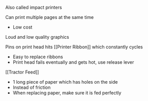 
Also called impact printers

Can print multiple pages at the same time
- Low cost

Loud and low quality graphics

Pins on print head hits [[Printer Ribbon]] which constantly cycles
- Easy to replace ribbons
- Print head fails eventually and gets hot, use release lever

[[Tractor Feed]]
- 1 long piece of paper which has holes on the side
- Instead of friction
- When replacing paper, make sure it is fed perfectly


